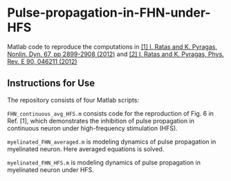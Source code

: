 # Pulse-propagation-in-FHN-under-HFS
Matlab code to reproduce the computations in
[[1] I. Ratas and K. Pyragas, Nonlin. Dyn. 67, pp 2899-2908 (2012)](https://link.springer.com/article/10.1007/s11071-011-0197-x) and
[[2] I. Ratas and K. Pyragas, Phys. Rev. E 90, 046211 (2012)](https://journals.aps.org/pre/abstract/10.1103/PhysRevE.86.046211)

## Instructions for Use
The repository consists of four Matlab scripts:

`FHN_continuous_avg_HFS.m` consists code for the reproduction of Fig. 6 in Ref. [1], which demonstrates the inhibition of pulse propagation in continuous neuron under high-frequency stimulation (HFS).

`myelinated_FHN_averaged.m` is modeling dynamics of pulse propagation in myelinated neuron. Here averaged equations is solved.

`myelinated_FHN_HFS.m` is modeling dynamics of pulse propagation in myelinated neuron under HFS.



